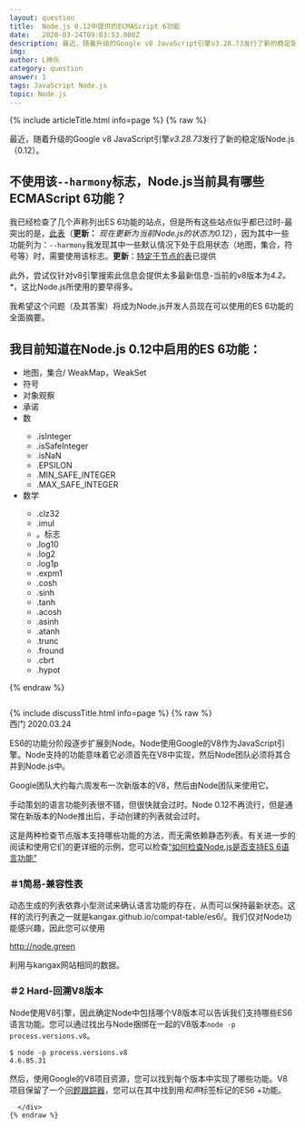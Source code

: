 ```yaml
---
layout: question
title:  Node.js 0.12中提供的ECMAScript 6功能
date:   2020-03-24T09:03:53.000Z
description: 最近，随着升级的Google v8 JavaScript引擎v3.28.73发行了新的稳定版Node.js（0.12）。不使用该--harmony标志...
img: 
author: L神乐
category: question
answer: 1
tags: JavaScript Node.js
topic: Node.js
---
```

<div class="article-root">
  <div class="article">
    {% include articleTitle.html info=page %}
    {% raw %}
    <div class="article-content"><p><font style="vertical-align: inherit;"><font style="vertical-align: inherit;">最近，随着升级的Google v8 JavaScript引擎</font></font><em><font style="vertical-align: inherit;"><font style="vertical-align: inherit;">v3.28.73</font></font></em><font style="vertical-align: inherit;"><font style="vertical-align: inherit;">发行了新的稳定版Node.js（0.12）</font><font style="vertical-align: inherit;">。</font></font></p>

<h2><font style="vertical-align: inherit;"><font style="vertical-align: inherit;">不使用该</font></font><code>--harmony</code><font style="vertical-align: inherit;"><font style="vertical-align: inherit;">标志</font><font style="vertical-align: inherit;">，Node.js当前具有哪些ECMAScript 6功能</font><font style="vertical-align: inherit;">？</font></font></h2>

<p><font style="vertical-align: inherit;"><font style="vertical-align: inherit;">我已经检查了几个声称列出ES 6功能的站点，但是所有这些站点似乎都已过时-最突出的是，</font></font><a href="http://kangax.github.io/compat-table/es6/#node" rel="noreferrer"><font style="vertical-align: inherit;"><font style="vertical-align: inherit;">此表</font></font></a><font style="vertical-align: inherit;"><font style="vertical-align: inherit;">（</font></font><strong><font style="vertical-align: inherit;"><font style="vertical-align: inherit;">更新：</font></font></strong> <em><font style="vertical-align: inherit;"><font style="vertical-align: inherit;">现在更新为当前Node.js的状态为0.12</font></font></em><font style="vertical-align: inherit;"><font style="vertical-align: inherit;">），因为其中一些功能列为：</font></font><code>--harmony</code><font style="vertical-align: inherit;"><font style="vertical-align: inherit;">我发现其中一些默认情况下处于启用状态（地图，集合，符号等）时，</font><font style="vertical-align: inherit;">需要使用该</font><font style="vertical-align: inherit;">标志。</font></font><strong><font style="vertical-align: inherit;"><font style="vertical-align: inherit;">更新</font></font></strong><font style="vertical-align: inherit;"><font style="vertical-align: inherit;">：</font></font><a href="http://node.green/" rel="noreferrer"><font style="vertical-align: inherit;"><font style="vertical-align: inherit;">特定于节点的表</font></font></a><font style="vertical-align: inherit;"><font style="vertical-align: inherit;">已提供</font></font></p>

<p><font style="vertical-align: inherit;"><font style="vertical-align: inherit;">此外，尝试仅针对v8引擎搜索此信息会提供太多最新信息-当前的v8版本为</font></font><em><font style="vertical-align: inherit;"><font style="vertical-align: inherit;">4.2。*</font></font></em><font style="vertical-align: inherit;"><font style="vertical-align: inherit;">，这比Node.js所使用的要早得多。</font></font></p>

<p><font style="vertical-align: inherit;"><font style="vertical-align: inherit;">我希望这个问题（及其答案）将成为Node.js开发人员现在可以使用的ES 6功能的全面摘要。</font></font></p>

<h2><font style="vertical-align: inherit;"><font style="vertical-align: inherit;">我目前知道在Node.js 0.12中启用的ES 6功能：</font></font></h2>

<ul>
<li><font style="vertical-align: inherit;"><font style="vertical-align: inherit;">地图，集合/ WeakMap，WeakSet</font></font></li>
<li><font style="vertical-align: inherit;"><font style="vertical-align: inherit;">符号</font></font></li>
<li><font style="vertical-align: inherit;"><font style="vertical-align: inherit;">对象观察</font></font></li>
<li><font style="vertical-align: inherit;"><font style="vertical-align: inherit;">承诺</font></font></li>
<li><font style="vertical-align: inherit;"><font style="vertical-align: inherit;">数

</font></font><ul>
<li><font style="vertical-align: inherit;"><font style="vertical-align: inherit;">.isInteger</font></font></li>
<li><font style="vertical-align: inherit;"><font style="vertical-align: inherit;">.isSafeInteger</font></font></li>
<li><font style="vertical-align: inherit;"><font style="vertical-align: inherit;">.isNaN</font></font></li>
<li><font style="vertical-align: inherit;"><font style="vertical-align: inherit;">.EPSILON</font></font></li>
<li><font style="vertical-align: inherit;"><font style="vertical-align: inherit;">.MIN_SAFE_INTEGER</font></font></li>
<li><font style="vertical-align: inherit;"><font style="vertical-align: inherit;">.MAX_SAFE_INTEGER</font></font></li>
</ul></li>
<li><font style="vertical-align: inherit;"><font style="vertical-align: inherit;">数学

</font></font><ul>
<li><font style="vertical-align: inherit;"><font style="vertical-align: inherit;">.clz32</font></font></li>
<li><font style="vertical-align: inherit;"><font style="vertical-align: inherit;">.imul</font></font></li>
<li><font style="vertical-align: inherit;"><font style="vertical-align: inherit;">。标志</font></font></li>
<li><font style="vertical-align: inherit;"><font style="vertical-align: inherit;">.log10</font></font></li>
<li><font style="vertical-align: inherit;"><font style="vertical-align: inherit;">.log2</font></font></li>
<li><font style="vertical-align: inherit;"><font style="vertical-align: inherit;">.log1p</font></font></li>
<li><font style="vertical-align: inherit;"><font style="vertical-align: inherit;">.expm1</font></font></li>
<li><font style="vertical-align: inherit;"><font style="vertical-align: inherit;">.cosh</font></font></li>
<li><font style="vertical-align: inherit;"><font style="vertical-align: inherit;">.sinh</font></font></li>
<li><font style="vertical-align: inherit;"><font style="vertical-align: inherit;">.tanh</font></font></li>
<li><font style="vertical-align: inherit;"><font style="vertical-align: inherit;">.acosh</font></font></li>
<li><font style="vertical-align: inherit;"><font style="vertical-align: inherit;">.asinh</font></font></li>
<li><font style="vertical-align: inherit;"><font style="vertical-align: inherit;">.atanh</font></font></li>
<li><font style="vertical-align: inherit;"><font style="vertical-align: inherit;">.trunc</font></font></li>
<li><font style="vertical-align: inherit;"><font style="vertical-align: inherit;">.fround</font></font></li>
<li><font style="vertical-align: inherit;"><font style="vertical-align: inherit;">.cbrt</font></font></li>
<li><font style="vertical-align: inherit;"><font style="vertical-align: inherit;">.hypot</font></font></li>
</ul></li>
</ul></div>
    {% endraw %}
  </div>
  <p style="height: 0;width:0;overflow: hidden;"> 第3523篇《Node.js 0.12中提供的ECMAScript 6功能》来自Winter(https://github.com/aiyld/aiyld.github.io)的站点</p>
  <div class="discuss-wrapper">
    {% include discussTitle.html info=page %}
    {% raw %}
    <div class="discuss-item">
        <div class="discuss-parent">
          <div class="discuss-meta">
            <span class="discuss-user">西门</span>
            <span class="discuss-time">2020.03.24</span>
          </div>
          <div class="discuss-comment"><p><font style="vertical-align: inherit;"><font style="vertical-align: inherit;">ES6的功能分阶段逐步扩展到Node。</font><font style="vertical-align: inherit;">Node使用Google的V8作为JavaScript引擎。</font><font style="vertical-align: inherit;">Node支持的功能意味着它必须首先在V8中实现，然后Node团队必须将其合并到Node.js中。</font></font></p>

<p><font style="vertical-align: inherit;"><font style="vertical-align: inherit;">Google团队大约每六周发布一次新版本的V8，然后由Node团队来使用它。</font></font></p>

<p><font style="vertical-align: inherit;"><font style="vertical-align: inherit;">手动策划的语言功能列表很不错，但很快就会过时。</font><font style="vertical-align: inherit;">Node 0.12不再流行，但是通常在新版本的Node推出后，手动创建的列表就会过时。</font></font></p>

<p><font style="vertical-align: inherit;"><font style="vertical-align: inherit;">这是两种检查节点版本支持哪些功能的方法，而无需依赖静态列表。</font><font style="vertical-align: inherit;">有关进一步的阅读和使用它们的更详细的示例，您可以检查</font></font><a href="http://bytearcher.com/articles/how-to-check-if-node-implements-es6-language-feature/" rel="nofollow"><font style="vertical-align: inherit;"><font style="vertical-align: inherit;">“如何检查Node.js是否支持ES 6语言功能”</font></font></a> </p>

<h3><font style="vertical-align: inherit;"><font style="vertical-align: inherit;">＃1简易-兼容性表</font></font></h3>

<p><font style="vertical-align: inherit;"><font style="vertical-align: inherit;">动态生成的列表依靠小型测试来确认语言功能的存在，从而可以保持最新状态。</font><font style="vertical-align: inherit;">这样的流行列表之一就是kangax.github.io/compat-table/es6/。</font><font style="vertical-align: inherit;">我们仅对Node功能感兴趣，因此您可以使用</font></font></p>

<p><a href="http://node.green" rel="nofollow"><font style="vertical-align: inherit;"><font style="vertical-align: inherit;">http://node.green</font></font></a> </p>

<p><font style="vertical-align: inherit;"><font style="vertical-align: inherit;">利用与kangax网站相同的数据。</font></font></p>

<h3><font style="vertical-align: inherit;"><font style="vertical-align: inherit;">＃2 Hard-回溯V8版本</font></font></h3>

<p><font style="vertical-align: inherit;"><font style="vertical-align: inherit;">Node使用V8引擎，因此确定Node中包括哪个V8版本可以告诉我们支持哪些ES6语言功能。</font><font style="vertical-align: inherit;">您可以通过找出与Node捆绑在一起的V8版本</font></font><code>node -p process.versions.v8</code><font style="vertical-align: inherit;"><font style="vertical-align: inherit;">。</font></font></p>

<pre><code>$ node -p process.versions.v8<font></font>
4.6.85.31<font></font>
</code></pre>

<p><font style="vertical-align: inherit;"><font style="vertical-align: inherit;">然后，使用Google的V8项目资源，您可以找到每个版本中实现了哪些功能。</font><font style="vertical-align: inherit;">V8项目保留了一个</font></font><a href="https://bugs.chromium.org/p/v8/issues/list?can=1&amp;q=label%3Aharmony" rel="nofollow"><font style="vertical-align: inherit;"><font style="vertical-align: inherit;">问题跟踪器</font></font></a><font style="vertical-align: inherit;"><font style="vertical-align: inherit;">，您可以在其中找到用</font></font><em><font style="vertical-align: inherit;"><font style="vertical-align: inherit;">和声</font></font></em><font style="vertical-align: inherit;"><font style="vertical-align: inherit;">标签</font><font style="vertical-align: inherit;">标记的ES6 +功能</font><font style="vertical-align: inherit;">。</font></font></p></div>
        </div>
        
      </div>
    {% endraw %}
  </div>
<div>
